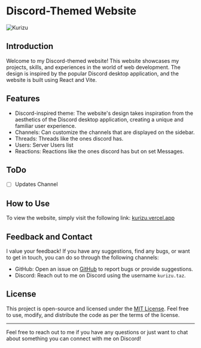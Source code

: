 # Discord-Themed Website

![Kurizu](https://cdn.discordapp.com/attachments/977949070893125632/1146130289257631834/overview.png)

## Introduction

Welcome to my Discord-themed website! This website showcases my projects, skills, and experiences in the world of web development. The design is inspired by the popular Discord desktop application, and the website is built using React and Vite.

## Features

- Discord-inspired theme: The website's design takes inspiration from the aesthetics of the Discord desktop application, creating a unique and familiar user experience.
- Channels: Can customize the channels that are displayed on the sidebar.
- Threads: Threads like the ones discord has.
- Users: Server Users list
- Reactions: Reactions like the ones discord has but on set Messages.

## ToDo
- [ ] Updates Channel

## How to Use

To view the website, simply visit the following link: [kurizu.vercel.app](https://kurizu.vercel.app/)

## Feedback and Contact

I value your feedback! If you have any suggestions, find any bugs, or want to get in touch, you can do so through the following channels:

- GitHub: Open an issue on [GitHub](https://github.com/crizmo/kurizu) to report bugs or provide suggestions.
- Discord: Reach out to me on Discord using the username `kurizu.taz`.

## License

This project is open-source and licensed under the [MIT License](LICENSE). Feel free to use, modify, and distribute the code as per the terms of the license.

---

Feel free to reach out to me if you have any questions or just want to chat about something you can connect with me on Discord!
